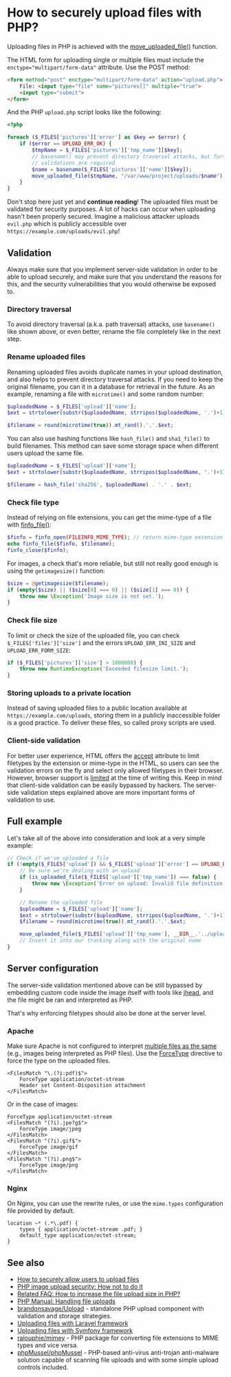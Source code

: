 # How to securely upload files with PHP?

Uploading files in PHP is achieved with the
[move_uploaded_file()](http://php.net/manual/en/function.move-uploaded-file.php)
function.

The HTML form for uploading single or multiple files must include the
`enctype="multipart/form-data"` attribute. Use the POST method:

```html
<form method="post" enctype="multipart/form-data" action="upload.php">
    File: <input type="file" name="pictures[]" multiple="true">
    <input type="submit">
</form>
```

And the PHP `upload.php` script looks like the following:

```php
<?php

foreach ($_FILES['pictures']['error'] as $key => $error) {
    if ($error == UPLOAD_ERR_OK) {
        $tmpName = $_FILES['pictures']['tmp_name'][$key];
        // basename() may prevent directory traversal attacks, but further
        // validations are required
        $name = basename($_FILES['pictures']['name'][$key]);
        move_uploaded_file($tmpName, "/var/www/project/uploads/$name");
    }
}
```

Don't stop here just yet and **continue reading**! The uploaded files must be
validated for security purposes. A lot of hacks can occur when uploading hasn't
been properly secured. Imagine a malicious attacker uploads `evil.php` which is
publicly accessible over `https://example.com/uploads/evil.php`!

## Validation

Always make sure that you implement server-side validation in order to be able
to upload securely, and make sure that you understand the reasons for this, and
the security vulnerabilities that you would otherwise be exposed to.

### Directory traversal

To avoid directory traversal (a.k.a. path traversal) attacks, use `basename()`
like shown above, or even better, rename the file completely like in the next
step.

### Rename uploaded files

Renaming uploaded files avoids duplicate names in your upload destination, and
also helps to prevent directory traversal attacks. If you need to keep the
original filename, you can it in a database for retrieval in the future. As an
example, renaming a file with `microtime()` and some random number:

```php
$uploadedName = $_FILES['upload']['name'];
$ext = strtolower(substr($uploadedName, strripos($uploadedName, '.')+1));

$filename = round(microtime(true)).mt_rand().'.'.$ext;
```

You can also use hashing functions like `hash_file()` and `sha1_file()` to
build filenames. This method can save some storage space when different users
upload the same file.

```php
$uploadedName = $_FILES['upload']['name'];
$ext = strtolower(substr($uploadedName, strripos($uploadedName, '.')+1));

$filename = hash_file('sha256', $uploadedName) . '.' . $ext;
```

### Check file type

Instead of relying on file extensions, you can get the mime-type of a file
with [finfo_file()](http://www.php.net/manual/en/function.finfo-file.php):

```php
$finfo = finfo_open(FILEINFO_MIME_TYPE); // return mime-type extension
echo finfo_file($finfo, $filename);
finfo_close($finfo);
```

For images, a check that's more reliable, but still not really good enough is
using the `getimagesize()` function:

```php
$size = @getimagesize($filename);
if (empty($size) || ($size[0] === 0) || ($size[1] === 0)) {
    throw new \Exception('Image size is not set.');
}
```

### Check file size

To limit or check the size of the uploaded file, you can check
`$_FILES['files']['size']` and the errors `UPLOAD_ERR_INI_SIZE` and
`UPLOAD_ERR_FORM_SIZE`:

```php
if ($_FILES['pictures']['size'] > 1000000) {
    throw new RuntimeException('Exceeded filesize limit.');
}
```

### Storing uploads to a private location

Instead of saving uploaded files to a public location available at
`https://example.com/uploads`, storing them in a publicly inaccessible folder
is a good practice. To deliver these files, so called proxy scripts are used.

### Client-side validation

For better user experience, HTML offers the
[accept](https://developer.mozilla.org/en/docs/Web/HTML/Element/input)
attribute to limit filetypes by the extension or mime-type in the HTML, so
users can see the validation errors on the fly and select only allowed
filetypes in their browser. However, browser support is [limited](http://caniuse.com/#feat=input-file-accept)
at the time of writing this. Keep in mind that client-side validation can be
easily bypassed by hackers. The server-side validation steps explained above
are more important forms of validation to use.

## Full example

Let's take all of the above into consideration and look at a very simple
example:

```php
// Check if we've uploaded a file
if (!empty($_FILES['upload']) && $_FILES['upload']['error'] == UPLOAD_ERR_OK) {
    // Be sure we're dealing with an upload
    if (is_uploaded_file($_FILES['upload']['tmp_name']) === false) {
        throw new \Exception('Error on upload: Invalid file definition');
    }

    // Rename the uploaded file
    $uploadName = $_FILES['upload']['name'];
    $ext = strtolower(substr($uploadName, strripos($uploadName, '.')+1));
    $filename = round(microtime(true)).mt_rand().'.'.$ext;

    move_uploaded_file($_FILES['upload']['tmp_name'], __DIR__.'../uploads/'.$filename);
    // Insert it into our tracking along with the original name
}
```

## Server configuration

The server-side validation mentioned above can be still bypassed by embedding
custom code inside the image itself with tools like [jhead](http://www.sentex.net/~mwandel/jhead/),
and the file might be ran and interpreted as PHP.

That's why enforcing filetypes should also be done at the server level.

### Apache

Make sure Apache is not configured to interpret
[multiple files as the same](http://httpd.apache.org/docs/2.4/mod/mod_mime.html#multipleext) (e.g.,
images being interpreted as PHP files). Use the [ForceType](http://httpd.apache.org/docs/2.0/mod/core.html#forcetype)
directive to force the type on the uploaded files.

```apacheconf
<FilesMatch "\.(?i:pdf)$">
    ForceType application/octet-stream
    Header set Content-Disposition attachment
</FilesMatch>
```

Or in the case of images:

```apacheconf
ForceType application/octet-stream
<FilesMatch "(?i).jpe?g$">
    ForceType image/jpeg
</FilesMatch>
<FilesMatch "(?i).gif$">
    ForceType image/gif
</FilesMatch>
<FilesMatch "(?i).png$">
    ForceType image/png
</FilesMatch>
```

### Nginx

On Nginx, you can use the rewrite rules, or use the `mime.types` configuration
file provided by default.

```nginx
location ~* (.*\.pdf) {
    types { application/octet-stream .pdf; }
    default_type application/octet-stream;
}
```

## See also

* [How to securely allow users to upload files](https://paragonie.com/blog/2015/10/how-securely-allow-users-upload-files)
* [PHP image upload security: How not to do it](http://nullcandy.com/php-image-upload-security-how-not-to-do-it/)
* [Related FAQ: How to increase the file upload size in PHP?](/faq/misc/increase-file-upload-size.md)
* [PHP Manual: Handling file uploads](http://php.net/manual/en/features.file-upload.php)
* [brandonsavage/Upload](https://github.com/brandonsavage/Upload) - standalone
  PHP upload component with validation and storage strategies.
* [Uploading files with Laravel framework](https://laravel.com/docs/5.2/requests#files)
* [Uploading files with Symfony framework](http://symfony.com/doc/current/controller/upload_file.html)
* [ralouphie/mimey](https://github.com/ralouphie/mimey) - PHP package for
  converting file extensions to MIME types and vice versa.
* [phpMussel/phpMussel](https://github.com/phpMussel/phpMussel) - PHP-based anti-virus anti-trojan anti-malware
  solution capable of scanning file uploads and with some simple upload controls included.
